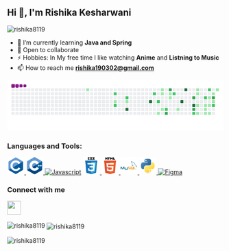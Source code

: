 ## Hi 👋, I'm Rishika Kesharwani</h1>
<p align="left"> <img src="https://komarev.com/ghpvc/?username=rishika8119&label=Profile%20views&color=0e75b6&style=flat" alt="rishika8119" /> </p>

- 🌱 I’m currently learning **Java and Spring**
- 🤝 Open to collaborate
- ⚡ Hobbies: In My free time I like watching **Anime** and **Listning to Music**
- 📫 How to reach me **rishika190302@gmail.com**

![snake gif](https://github.com/rishika8119/rishika8119/blob/output/github-contribution-grid-snake.gif)


<h3 align="left">Languages and Tools:</h3>
<p align="left"> <a href="https://www.cprogramming.com/" target="_blank"> <img src="https://raw.githubusercontent.com/devicons/devicon/master/icons/c/c-original.svg" alt="c" width="40" height="40"/> </a> <a href="https://www.w3schools.com/cpp/" target="_blank"> <img src="https://raw.githubusercontent.com/devicons/devicon/master/icons/cplusplus/cplusplus-original.svg" alt="cplusplus" width="40" height="40"/> </a><a href="https://developer.mozilla.org/en-US/docs/Web/JavaScript" target="_blank" rel="noreferrer"><img src="https://raw.githubusercontent.com/danielcranney/readme-generator/main/public/icons/skills/javascript-colored.svg" width="36" height="36" alt="Javascript" /></a> <a href="https://www.w3schools.com/css/" target="_blank"> <img src="https://raw.githubusercontent.com/devicons/devicon/master/icons/css3/css3-original-wordmark.svg" alt="css3" width="40" height="40"/> </a> <a href="https://www.w3.org/html/" target="_blank"> <img src="https://raw.githubusercontent.com/devicons/devicon/master/icons/html5/html5-original-wordmark.svg" alt="html5" width="40" height="40"/> </a> <a href="https://www.mysql.com/" target="_blank"> <img src="https://raw.githubusercontent.com/devicons/devicon/master/icons/mysql/mysql-original-wordmark.svg" alt="mysql" width="40" height="40"/> </a> <a href="https://www.python.org" target="_blank"> <img src="https://raw.githubusercontent.com/devicons/devicon/master/icons/python/python-original.svg" alt="python" width="40" height="40"/> </a> <a href="https://www.figma.com/" target="_blank" rel="noreferrer"><img src="https://raw.githubusercontent.com/danielcranney/readme-generator/main/public/icons/skills/figma-colored.svg" width="36" height="36" alt="Figma" /></a></p>

### Connect with me
<p align="left">  <a href="https://www.linkedin.com/in/rishika-kesharwani-894aab1b8/" target="_blank" rel="noreferrer"><img src="https://raw.githubusercontent.com/danielcranney/readme-generator/main/public/icons/socials/linkedin.svg" width="32" height="32" /></a></p>

<p><img align="left" src="https://github-readme-stats.vercel.app/api/top-langs?username=rishika8119&show_icons=true&locale=en&layout=compact" alt="rishika8119" /></p>

<p>&nbsp;<img align="center" src="https://github-readme-stats.vercel.app/api?username=rishika8119&show_icons=true&locale=en" alt="rishika8119" /></p>

<p><img align="center" src="https://github-readme-streak-stats.herokuapp.com/?user=rishika8119&" alt="rishika8119" /></p>

